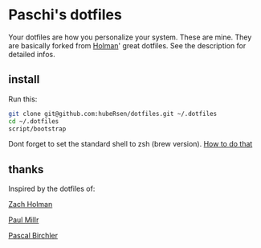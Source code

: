# Paschi's dotfiles

Your dotfiles are how you personalize your system. These are mine. They are basically forked from
[Holman](https://github.com/holman/dotfiles)' great dotfiles. See the description for detailed infos.

## install

Run this:

```sh
git clone git@github.com:hubeRsen/dotfiles.git ~/.dotfiles
cd ~/.dotfiles
script/bootstrap
```

Dont forget to set the standard shell to zsh (brew version). [How to do that](http://zanshin.net/2013/09/03/how-to-use-homebrew-zsh-instead-of-max-os-x-default/)

## thanks

Inspired by the dotfiles of:

[Zach Holman](https://github.com/holman/dotfiles)

[Paul Millr](https://github.com/paulmillr/dotfiles)

[Pascal Birchler](https://github.com/swissspidy/dotfiles)

